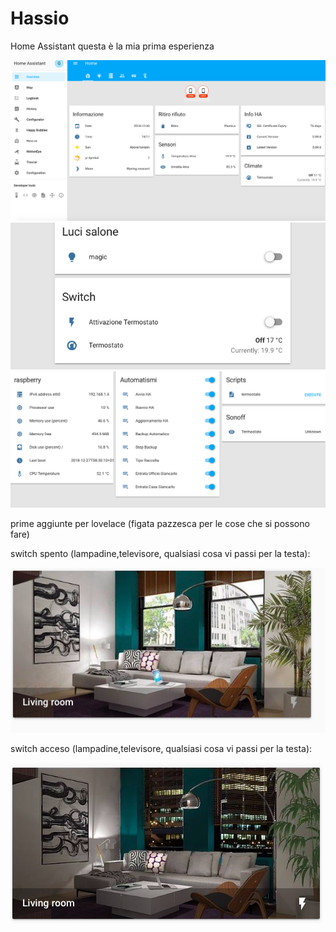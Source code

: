 # Hassio
Home Assistant
questa è la mia prima esperienza

![alt text](https://github.com/Giancky79/Hassio/blob/master/image/Schermata%202018-12-30%20alle%2014.17.05.png)
![alt text](https://github.com/Giancky79/Hassio/blob/master/image/Schermata%202018-12-30%20alle%2014.17.24.png)
![alt text](https://github.com/Giancky79/Hassio/blob/master/image/Schermata%202018-12-30%20alle%2014.17.44.png)

prime aggiunte per lovelace (figata pazzesca per le cose che si possono fare)

switch spento 
(lampadine,televisore, qualsiasi cosa vi passi per la testa):

![alt text](https://github.com/Giancky79/Hassio/blob/master/image/Schermata%202019-01-06%20alle%2015.10.42.png)

switch acceso 
(lampadine,televisore, qualsiasi cosa vi passi per la testa):

![alt text](https://github.com/Giancky79/Hassio/blob/master/image/Schermata%202019-01-06%20alle%2015.11.49.png)

